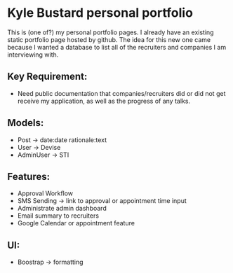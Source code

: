 # Kyle Bustard personal portfolio

This is (one of?) my personal portfolio pages. I already have an existing static portfolio page hosted by github. The idea for this new one came because I wanted a database to list all of the recruiters and companies I am interviewing with.

## Key Requirement: 
- Need public documentation that companies/recruiters did or did not get receive my application, as well as the progress of any talks.

## Models:
- Post -> date:date rationale:text
- User -> Devise
- AdminUser -> STI

## Features:
- Approval Workflow
- SMS Sending -> link to approval or appointment time input
- Administrate admin dashboard
- Email summary to recruiters
- Google Calendar or appointment feature

## UI: 
- Boostrap -> formatting
